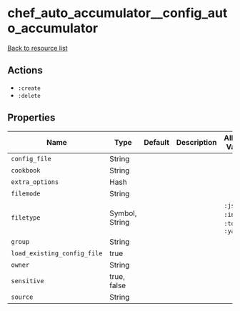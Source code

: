 # chef_auto_accumulator__config_auto_accumulator

[Back to resource list](../../README.md#resources)

## Actions

- `:create`
- `:delete`

## Properties

| Name                        | Type           | Default | Description | Allowed Values                    |
| --------------------------- | -------------- | ------- | ----------- | --------------------------------- |
| `config_file`               | String         |         |             |                                   |
| `cookbook`                  | String         |         |             |                                   |
| `extra_options`             | Hash           |         |             |                                   |
| `filemode`                  | String         |         |             |                                   |
| `filetype`                  | Symbol, String |         |             | `:json`, `:ini`, `:toml`, `:yaml` |
| `group`                     | String         |         |             |                                   |
| `load_existing_config_file` | true           |         |             |                                   |
| `owner`                     | String         |         |             |                                   |
| `sensitive`                 | true, false    |         |             |                                   |
| `source`                    | String         |         |             |                                   |
